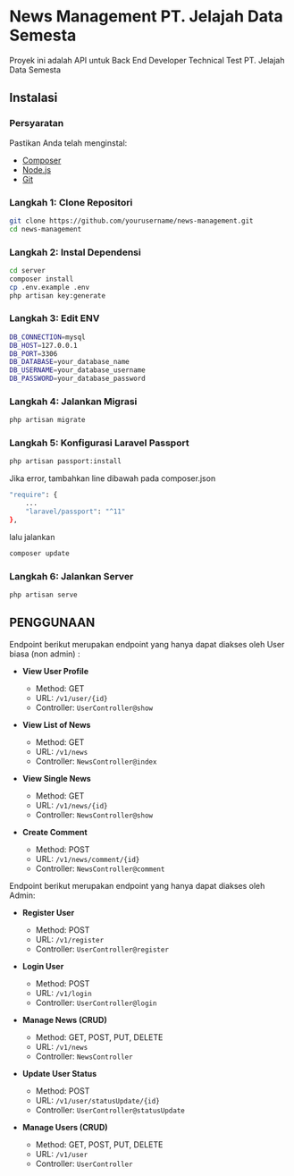 # News Management PT. Jelajah Data Semesta

Proyek ini adalah API untuk Back End Developer Technical Test PT. Jelajah Data Semesta

## Instalasi

### Persyaratan

Pastikan Anda telah menginstal:

- [Composer](https://getcomposer.org/download/)
- [Node.js](https://nodejs.org/)
- [Git](https://git-scm.com/)

### Langkah 1: Clone Repositori

```bash
git clone https://github.com/yourusername/news-management.git
cd news-management
```

### Langkah 2: Instal Dependensi

```bash
cd server
composer install
cp .env.example .env
php artisan key:generate
```

### Langkah 3: Edit ENV

```bash
DB_CONNECTION=mysql
DB_HOST=127.0.0.1
DB_PORT=3306
DB_DATABASE=your_database_name
DB_USERNAME=your_database_username
DB_PASSWORD=your_database_password
```

### Langkah 4: Jalankan Migrasi

```bash
php artisan migrate
```

### Langkah 5: Konfigurasi Laravel Passport

```bash
php artisan passport:install
```

Jika error, tambahkan line dibawah pada composer.json

```bash
"require": {
    ...
    "laravel/passport": "^11"
},
```
lalu jalankan

```bash
composer update
```

### Langkah 6: Jalankan Server

```bash
php artisan serve
```

## PENGGUNAAN

Endpoint berikut merupakan endpoint yang hanya dapat diakses oleh User biasa (non admin) :

- **View User Profile**
  - Method: GET
  - URL: `/v1/user/{id}`
  - Controller: `UserController@show`

- **View List of News**
  - Method: GET
  - URL: `/v1/news`
  - Controller: `NewsController@index`

- **View Single News**
  - Method: GET
  - URL: `/v1/news/{id}`
  - Controller: `NewsController@show`

- **Create Comment**
  - Method: POST
  - URL: `/v1/news/comment/{id}`
  - Controller: `NewsController@comment`

Endpoint berikut merupakan endpoint yang hanya dapat diakses oleh Admin:

- **Register User**
  - Method: POST
  - URL: `/v1/register`
  - Controller: `UserController@register`

- **Login User**
  - Method: POST
  - URL: `/v1/login`
  - Controller: `UserController@login`

- **Manage News (CRUD)**
  - Method: GET, POST, PUT, DELETE
  - URL: `/v1/news`
  - Controller: `NewsController`

- **Update User Status**
  - Method: POST
  - URL: `/v1/user/statusUpdate/{id}`
  - Controller: `UserController@statusUpdate`

- **Manage Users (CRUD)**
  - Method: GET, POST, PUT, DELETE
  - URL: `/v1/user`
  - Controller: `UserController`

